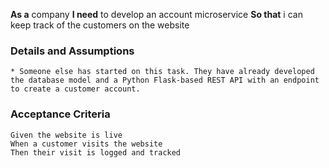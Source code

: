 **As a** company 
**I need** to develop an account microservice 
**So that** i can keep track of the customers on the website  
      
### Details and Assumptions
    * Someone else has started on this task. They have already developed the database model and a Python Flask-based REST API with an endpoint to create a customer account.     
### Acceptance Criteria     
    Given the website is live
    When a customer visits the website
    Then their visit is logged and tracked

